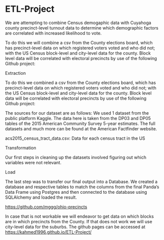 # ETL-Project

We are attempting to combine Census demogaphic data with Cuyahoga county precinct-level turnout data to determine which demographic factors are correlated with increased likelihood to vote.

To do this we will combine a csv from the County elections board, which has precinct-level data on which registered voters voted and who did not; with the US Census block-level and city-level data for the county. Block level data will be correlated with electoral precincts by use of the following Github project:

Extraction

To do this we combined a csv from the County elections board, which has precinct-level data on which registered voters voted and who did not; with the US Census block-level and city-level data for the county. Block level data will be correlated with electoral precincts by use of the following Github project:

 The sources for our dataset are as follows:
We used 1 dataset from the public platform Kaggle. The data here is taken from the DP03 and DP05 tables of the 2015 American Community Survey 5-year estimates. The full datasets and much more can be found at the American Factfinder website.

acs2015_census_tract_data.csv: Data for each census tract in the US

Transformation

Our first steps in cleaning up the datasets involved figuring out which variables were not relevant.

Load

The last step was to transfer our final output into a Database. We created a database and respective tables to match the columns from the final Panda’s Data Frame using Postgres and then connected to the database using SQLAlchemy and loaded the result.

https://github.com/mggg/ohio-precincts

In case that is not workable we will endeavor to get data on which blocks are in which precincts from the County. If that does not work we will use city-level data for the suburbs.
The github pages can be accessed at https://kahmed1996.github.io/ETL-Project/

